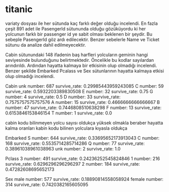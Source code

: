 # titanic 

variaty dosyası ile her sütunda kaç farklı değer olduğu incelendi. En fazla çeşit 891 adet ile PasengerId sütununda olduğu gözüküyordu ki her yolcunun farklı bir passenger id ye sabit olması beklenen bir şeydir. Bu sebeple PasengerId göz ardı edilecektir. Benzer sebelerle Name ve Ticket sütunu da analize dahil edilmeyecektir. 

Cabin sütunundaki 148 ifadenin baş harfleri yolcuların geminin hangi seviyesinde bulunduğunu belirtmektedir. Öncelikle bu kodlar sayılardan arındırıldı. Ardından hayatta kalmaya bir etkisinin olup olmadığı incelendi. Benzer şekilde Embarked Pcalass ve Sex sütunlarının hayatta kalmaya etkisi olup olmadığı incelendi.

Cabin
unk number: 687 survive_rate: 0.29985443959243085
C number: 59 survive_rate: 0.5932203389830508
E number: 32 survive_rate: 0.75
G number: 4 survive_rate: 0.5
D number: 33 survive_rate: 0.7575757575757576
A number: 15 survive_rate: 0.4666666666666667
B number: 47 survive_rate: 0.7446808510638298
F number: 13 survive_rate: 0.6153846153846154
T number: 1 survive_rate: 0.0

cabin kodu bilinmeyen yolcu sayısı oldukça yüksek olmakla beraber hayatta kalma oranları kabin kodu bilinen yolculara kıyasla oldukça

Embarked
S number: 644 survive_rate: 0.33695652173913043
C number: 168 survive_rate: 0.5535714285714286
Q number: 77 survive_rate: 0.38961038961038963
unk number: 2 survive_rate: 1.0

Pclass
3 number: 491 survive_rate: 0.24236252545824846
1 number: 216 survive_rate: 0.6296296296296297
2 number: 184 survive_rate: 0.47282608695652173

Sex
male number: 577 survive_rate: 0.18890814558058924
female number: 314 survive_rate: 0.7420382165605095



